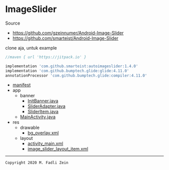 # ImageSlider
Source
- https://github.com/gzeinnumer/Android-Image-Slider
- https://github.com/smarteist/Android-Image-Slider

clone aja, untuk example

```gradle
//maven { url 'https://jitpack.io' }

implementation 'com.github.smarteist:autoimageslider:1.4.0'
implementation 'com.github.bumptech.glide:glide:4.11.0'
annotationProcessor 'com.github.bumptech.glide:compiler:4.11.0'
```

- [manifest](https://github.com/gzeinnumer/ImageSlider/blob/master/app/src/main/AndroidManifest.xml)
- app
  - banner
    - [InitBanner.java](https://github.com/gzeinnumer/ImageSlider/blob/master/app/src/main/java/com/gzeinnumer/imageslider/banner/InitBanner.java)
    - [SliderAdapter.java](https://github.com/gzeinnumer/ImageSlider/blob/master/app/src/main/java/com/gzeinnumer/imageslider/banner/SliderAdapter.java)
    - [SliderItem.java](https://github.com/gzeinnumer/ImageSlider/blob/master/app/src/main/java/com/gzeinnumer/imageslider/banner/SliderItem.java)
  - [MainActivity.java](https://github.com/gzeinnumer/ImageSlider/blob/master/app/src/main/java/com/gzeinnumer/imageslider/MainActivity.java)
- res
  - drawable
    - [bg_overlay.xml](https://github.com/gzeinnumer/ImageSlider/blob/master/app/src/main/res/drawable/bg_overlay.xml)
  - layout
    - [activity_main.xml](https://github.com/gzeinnumer/ImageSlider/blob/master/app/src/main/res/layout/activity_main.xml)
    - [image_slider_layout_item.xml](https://github.com/gzeinnumer/ImageSlider/blob/master/app/src/main/res/layout/image_slider_layout_item.xml)

---

```
Copyright 2020 M. Fadli Zein
```
